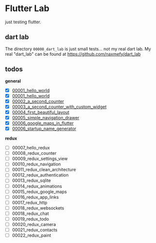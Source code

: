 # Flutter Lab

just testing flutter.

## dart lab

The directory `00000_dart_lab` is just small tests... not my real dart lab.
My real "dart_lab" can be found at https://github.com/naxmefy/dart_lab

## todos

**general**

- [x] [00001_hello_world](/00001_hello_world)
- [x] [00001_hello_world](/00001_hello_world)
- [x] [00002_a_second_counter](/00002_a_second_counter)
- [x] [00003_a_second_counter_with_custom_widget](/00003_a_second_counter_with_custom_widget)
- [x] [00004_first_beautiful_layout](/00004_first_beautiful_layout)
- [x] [00005_simple_navigation_drawer](/00005_simple_navigation_drawer)
- [x] [00006_google_maps_in_flutter](/00006_google_maps_in_flutter)
- [x] [00006_startup_name_generator](/00006_startup_name_generator)

**redux**

- [ ] 00007_hello_redux
- [ ] 00008_redux_counter
- [ ] 00009_redux_settings_view
- [ ] 00010_redux_navigation
- [ ] 00011_redux_clean_architecture
- [ ] 00012_redux_authentication
- [ ] 00013_redux_sqlite
- [ ] 00014_redux_animations
- [ ] 00015_redux_google_maps
- [ ] 00016_redux_app_links
- [ ] 00017_redux_http
- [ ] 00018_redux_websockets
- [ ] 00018_redux_chat
- [ ] 00019_redux_todo
- [ ] 00020_redux_camera
- [ ] 00021_redux_contacts
- [ ] 00022_redux_paint

